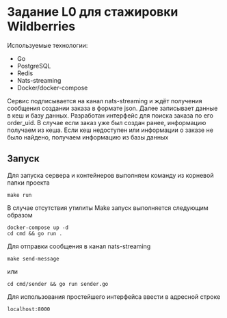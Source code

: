# Задание L0 для стажировки Wildberries 

Используемые технологии:
- Go 
- PostgreSQL
- Redis
- Nats-streaming
- Docker/docker-compose

Сервис подписывается на канал nats-streaming и ждёт получения сообщения создании заказа в формате json. Далее записывает данные в кеш и базу данных. Разработан интерфейс для поиска заказа по его order_uid. 
В случае если заказ уже был создан ранее, информацию получаем из кеша. Если кеш недоступен или информации о заказе не было найдено, получаем информацию из базы данных


## Запуск
Для запуска  сервера и контейнеров выполняем команду из корневой папки проекта 
```
make run
```

В случае отсутствия утилиты Make запуск выполняется следующим образом
```
docker-compose up -d
cd cmd && go run .
```

Для отправки сообщения в канал nats-streaming
```
make send-message
```
или 
```
cd cmd/sender && go run sender.go
```

Для использования простейшего интерфейса ввести в адресной строке  
```
localhost:8000
```
